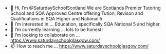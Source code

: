 - 👋 Hi, I’m @SaturdaySchoolScotland We are Scotlands Premier Tutoring School and SQA Approved Centre offering Tution, Revison and Qualifications in SQA Higher and National 5
- 👀 I’m interested in ... Education, specifically SQA National 5 and higher.
- 🌱 I’m currently learning ... lots to be honest!
- 💞️ I’m looking to collaborate on ... https://www.saturdayschoolglasgow.com/
- 📫 How to reach me ... https://www.saturdayschoolglasgow.com/

<!---
SaturdaySchoolScotland/SaturdaySchoolScotland is a ✨ special ✨ repository because its `README.md` (this file) appears on your GitHub profile.
You can click the Preview link to take a look at your changes.
--->
